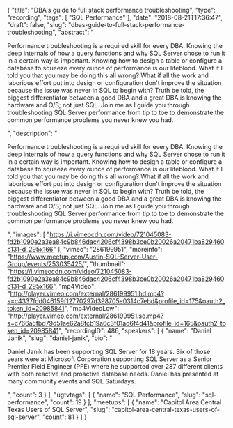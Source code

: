 {
  "title": "DBA's guide to full stack performance troubleshooting",
  "type": "recording",
  "tags": [
    "SQL Performance"
  ],
  "date": "2018-08-21T17:36:47",
  "draft": false,
  "slug": "dbas-guide-to-full-stack-performance-troubleshooting",
  "abstract": "<p>Performance troubleshooting is a required skill for every DBA. Knowing the deep internals of how a query functions and why SQL Server chose to run it in a certain way is important. Knowing how to design a table or configure a database to squeeze every ounce of performance is our lifeblood. What if I told you that you may be doing this all wrong? What if all the work and laborious effort put into design or configuration don't improve the situation because the issue was never in SQL to begin with? Truth be told, the biggest differentiator between a good DBA and a great DBA is knowing the hardware and O/S; not just SQL. Join me as I guide you through troubleshooting SQL Server performance from tip to toe to demonstrate the common performance problems you never knew you had.</p>",
  "description": "<p>Performance troubleshooting is a required skill for every DBA. Knowing the deep internals of how a query functions and why SQL Server chose to run it in a certain way is important. Knowing how to design a table or configure a database to squeeze every ounce of performance is our lifeblood. What if I told you that you may be doing this all wrong? What if all the work and laborious effort put into design or configuration don't improve the situation because the issue was never in SQL to begin with? Truth be told, the biggest differentiator between a good DBA and a great DBA is knowing the hardware and O/S; not just SQL. Join me as I guide you through troubleshooting SQL Server performance from tip to toe to demonstrate the common performance problems you never knew you had.</p>",
  "images": [
    "https://i.vimeocdn.com/video/721045083-fd2b1090e2a3ea84c9b846dac4206cf4398b3ce0b20026a20471ba829460c131-d_295x166"
  ],
  "vimeo": "286199951",
  "moreinfo": "https://www.meetup.com/Austin-SQL-Server-User-Group/events/253035425/",
  "thumbnail": "https://i.vimeocdn.com/video/721045083-fd2b1090e2a3ea84c9b846dac4206cf4398b3ce0b20026a20471ba829460c131-d_295x166",
  "mp4Video": "http://player.vimeo.com/external/286199951.hd.mp4?s=c4337fdd046159f12770297d398705e0314c7ebd&profile_id=175&oauth2_token_id=20985841",
  "mp4VideoLow": "http://player.vimeo.com/external/286199951.sd.mp4?s=c766a5fbd79d51ae62a8fcb19a6c3f01ad6f4d41&profile_id=165&oauth2_token_id=20985841",
  "recordingID": 486,
  "speakers": [
    {
      "name": "Daniel Janik",
      "slug": "daniel-janik",
      "bio": "<p>Daniel Janik has been supporting SQL Server for 18 years. Six of those years were at Microsoft Corporation supporting SQL Server as a Senior Premier Field Engineer (PFE) where he supported over 287 different clients with both reactive and proactive database needs. Daniel has presented at many community events and SQL Saturdays.</p>",
      "count": 3
    }
  ],
  "ugtvtags": [
    {
      "name": "SQL Performance",
      "slug": "sql-performance",
      "count": 19
    }
  ],
  "meetups": [
    {
      "name": "Capitol Area Central Texas Users of SQL Server",
      "slug": "capitol-area-central-texas-users-of-sql-server",
      "count": 81
    }
  ]
}